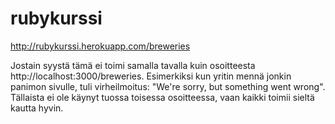 rubykurssi
==========

http://rubykurssi.herokuapp.com/breweries

Jostain syystä tämä ei toimi samalla tavalla kuin osoitteesta http://localhost:3000/breweries. Esimerkiksi kun yritin mennä jonkin panimon sivulle, tuli virheilmoitus: "We're sorry, but something went wrong". Tällaista ei ole käynyt tuossa toisessa osoitteessa, vaan kaikki toimii sieltä kautta hyvin.
